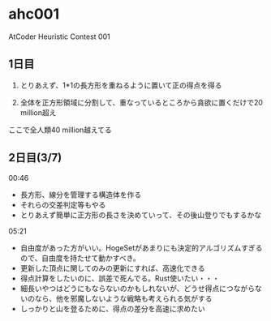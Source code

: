# ahc001
AtCoder Heuristic Contest 001

## 1日目

1. とりあえず、1*1の長方形を重ねるように置いて正の得点を得る

1. 全体を正方形領域に分割して、重なっているところから貪欲に置くだけで20 million超え

ここで全人類40 million越えてる

## 2日目(3/7)

00:46
- 長方形、線分を管理する構造体を作る
- それらの交差判定等もやる
- とりあえず簡単に正方形の長さを決めていって、その後山登りでもするかな

05:21

- 自由度があった方がいい。HogeSetがあまりにも決定的アルゴリズムすぎるので、自由度を持たせて動かすべき。
- 更新した頂点に関してのみの更新にすれば、高速化できる
- 得点計算をしたいのに、誤差で死んでる。Rust使いたい・・・
- 細長いやつはどうにもならないのかもしれないが、どうせ得点につながらないのなら、他を邪魔しないような戦略も考えられる気がする
- しっかりと山を登るために、得点の差分を高速に求めたい

